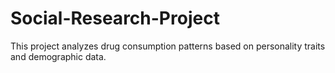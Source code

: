 # Social-Research-Project
This project analyzes drug consumption patterns based on personality traits and demographic data.
